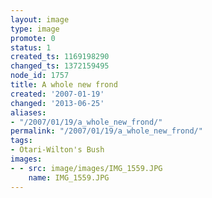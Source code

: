 ```yaml
---
layout: image
type: image
promote: 0
status: 1
created_ts: 1169198290
changed_ts: 1372159495
node_id: 1757
title: A whole new frond
created: '2007-01-19'
changed: '2013-06-25'
aliases:
- "/2007/01/19/a_whole_new_frond/"
permalink: "/2007/01/19/a_whole_new_frond/"
tags:
- Otari-Wilton's Bush
images:
- - src: image/images/IMG_1559.JPG
    name: IMG_1559.JPG
---
```


